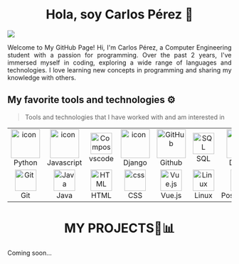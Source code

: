 <div align="center">
<h1 align="center">Hola, soy Carlos Pérez 👋</h1>
</div>
<div align="justify">

<a href="https://www.linkedin.com/in/carlos-perez-valiente-b6725a33a/">
<img src="https://img.shields.io/badge/Linkedin-%231DA1F2.svg?style=for-the-badge&logo=Linkedin&logoColor=white">
</a>

</div>
<p></p>
<p align="justify">
Welcome to My GitHub Page!
Hi, I'm Carlos Pérez, a Computer Engineering student with a passion for programming. Over the past 2 years, I've immersed myself in coding, exploring a wide range of languages and technologies. I love learning new concepts in programming and sharing my knowledge with others.

</p>

## My favorite tools and technologies ⚙️

> Tools and technologies that I have worked with and am interested in

<table>
  <tr>
    <td align="center" width="96">
      <a href="#macropower-tech">
        <img src="https://techstack-generator.vercel.app/python-icon.svg" alt="icon" width="65" height="65" />
      </a>
      <br>Python
    </td>
    <td align="center" width="96">
        <img src="https://techstack-generator.vercel.app/js-icon.svg" alt="icon" width="65" height="65" />
      <br>Javascript
    </td>
    <td align="center" width="96">
  <img src="https://skillicons.dev/icons?i=vscode" width="48" height="48" alt="Composer" />
  <br>vscode
</td>
       <td align="center" width="96">
        <img src="https://techstack-generator.vercel.app/django-icon.svg" alt="icon" width="65" height="65" />
      <br>Django
    </td>
       <td align="center" width="96">
        <img src="https://techstack-generator.vercel.app/github-icon.svg" width="65" height="65" alt="GitHub" />
      <br>Github
    </td>
          <td align="center" width="96">
  <img src="https://skillicons.dev/icons?i=mysql" width="48" height="48" alt="SQL" />
  <br>SQL
</td>
          <td align="center" width="96">
        <img src="https://techstack-generator.vercel.app/docker-icon.svg" width="65" height="65" alt="Rest API" />
      <br>Docker
    </td>
  </tr>
  <tr>
    <td align="center" width="96">
        <img src="https://skillicons.dev/icons?i=git" width="48" height="48" alt="Git" />
      <br>Git
    </td>
    <td align="center" width="96">
  <img src="https://skillicons.dev/icons?i=java" width="48" height="48" alt="Java" />
  <br>Java
</td>
    <td align="center"  width="96">
        <img src="https://skillicons.dev/icons?i=html" width="48" height="48" alt="HTML" />
      <br>HTML
    </td>
    <td align="center" width="96">
        <img src="https://skillicons.dev/icons?i=css" width="48" height="48" alt="css" />
      <br>CSS
    </td>
    <td align="center" width="96">
  <img src="https://skillicons.dev/icons?i=vue" width="48" height="48" alt="Vue.js" />
  <br>Vue.js
</td>
            <td align="center" width="96">
        <img src="https://skillicons.dev/icons?i=linux" width="48" height="48" alt="Linux" />
      <br>Linux
    </td>
        <td align="center" width="96">
        <img src="https://skillicons.dev/icons?i=postgres" width="48" height="48" alt="jquery" />
      <br>PostgreSQL
          </td>
  </tr>
</table>

<h1 align="center">MY PROJECTS💼📊</h1>

Coming soon...

